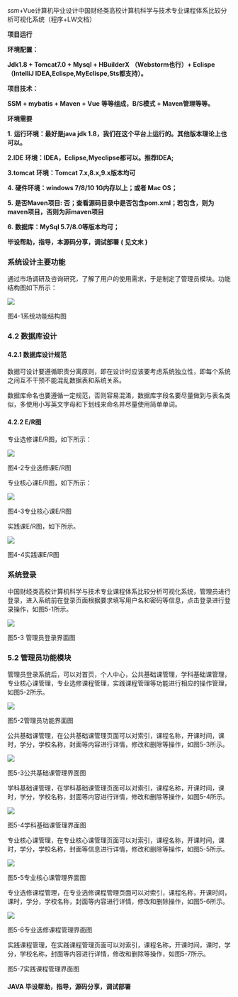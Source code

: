 ssm+Vue计算机毕业设计中国财经类高校计算机科学与技术专业课程体系比较分析可视化系统（程序+LW文档）

**项目运行**

**环境配置：**

**Jdk1.8 + Tomcat7.0 + Mysql + HBuilderX** **（Webstorm也行）+ Eclispe（IntelliJ
IDEA,Eclispe,MyEclispe,Sts都支持）。**

**项目技术：**

**SSM + mybatis + Maven + Vue** **等等组成，B/S模式 + Maven管理等等。**

**环境需要**

**1.** **运行环境：最好是java jdk 1.8，我们在这个平台上运行的。其他版本理论上也可以。**

**2.IDE** **环境：IDEA，Eclipse,Myeclipse都可以。推荐IDEA;**

**3.tomcat** **环境：Tomcat 7.x,8.x,9.x版本均可**

**4.** **硬件环境：windows 7/8/10 1G内存以上；或者 Mac OS；**

**5.** **是否Maven项目: 否；查看源码目录中是否包含pom.xml；若包含，则为maven项目，否则为非maven项目**

**6.** **数据库：MySql 5.7/8.0等版本均可；**

**毕设帮助，指导，本源码分享，调试部署** **(** **见文末** **)**

### **系统设计主要功能**

通过市场调研及咨询研究，了解了用户的使用需求，于是制定了管理员模块。功能结构图如下所示：

![](./res/4f83d013764441f1975a4505f9867dfb.png)

图4-1系统功能结构图

### **4.2** **数据库设计**

#### 4.2.1 数据库设计规范

数据可设计要遵循职责分离原则，即在设计时应该要考虑系统独立性，即每个系统之间互不干预不能混乱数据表和系统关系。

数据库命名也要遵循一定规范，否则容易混淆，数据库字段名要尽量做到与表名类似，多使用小写英文字母和下划线来命名并尽量使用简单单词。

#### 4.2.2 E/R图

专业选修课E/R图，如下所示：

![](./res/6d3d033c87c642959490740d0ac70e3c.png)

图4-2专业选修课E/R图

专业核心课E/R图，如下所示：

![](./res/88c7f6359ed143c4abe99500b92e3489.png)

图4-3专业核心课E/R图

实践课E/R图，如下所示。

![](./res/969b722475d14e7abfa30e4a23d598d9.png)

图4-4实践课E/R图

### **系统登录**

中国财经类高校计算机科学与技术专业课程体系比较分析可视化系统，管理员进行登录，进入系统前在登录页面根据要求填写用户名和密码等信息，点击登录进行登录操作，如图5-1所示。

![](./res/18f41e0e74254026939e433567c0f3e2.png)

图5-3 管理员登录界面图

### **5.2** **管理员功能模块**

管理员登录系统后，可以对首页，个人中心，公共基础课管理，学科基础课管理，专业核心课管理，专业选修课程管理，实践课程管理等功能进行相应的操作管理，如图5-2所示。

![](./res/7f580fede524468da11c5f9b056ee7c6.png)

图5-2管理员功能界面图

公共基础课管理，在公共基础课管理页面可以对索引，课程名称，开课时间，课时，学分，学校名称，封面等内容进行详情，修改和删除等操作，如图5-3所示。

![](./res/b897a744b04c444ab21db977d40dec61.png)

图5-3公共基础课管理界面图

学科基础课管理，在学科基础课管理页面可以对索引，课程名称，开课时间，课时，学分，学校名称，封面等内容进行详情，修改和删除等操作，如图5-4所示。

![](./res/5bc60f4587624dd8ac74a7daea3a84bb.png)

图5-4学科基础课管理界面图

专业核心课管理，在专业核心课管理页面可以对索引，课程名称，开课时间，课时，学分，学校名称，封面等信息进行详情，修改和删除等操作，如图5-5所示。

![](./res/018b5aff83d84d87842b8bae7041ad00.png)

图5-5专业核心课管理界面图

专业选修课程管理，在专业选修课程管理页面可以对索引，课程名称，开课时间，课时，学分，学校名称，封面等内容进行详情，修改和删除操作，如图5-6所示。

![](./res/8f00e9d1e3564960aa5c9d25829ca498.png)

图5-6专业选修课程管理界面图

实践课程管理，在实践课程管理页面可以对索引，课程名称，开课时间，课时，学分，学校名称，封面等内容进行详情，修改和删除等操作，如图5-7所示。

图5-7实践课程管理界面图

#### **JAVA** **毕设帮助，指导，源码分享，调试部署**


